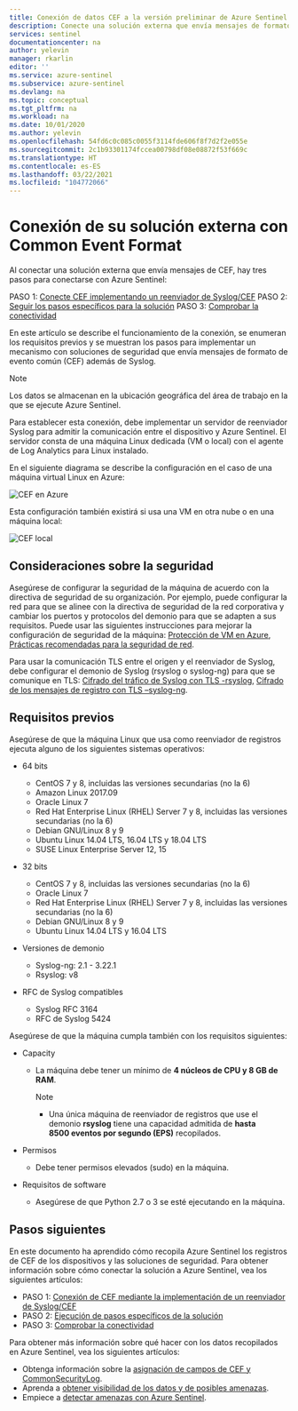 ```yaml
---
title: Conexión de datos CEF a la versión preliminar de Azure Sentinel | Microsoft Docs
description: Conecte una solución externa que envía mensajes de formato de evento común (CEF) a Azure Sentinel mediante una máquina Linux como reenviador de registros.
services: sentinel
documentationcenter: na
author: yelevin
manager: rkarlin
editor: ''
ms.service: azure-sentinel
ms.subservice: azure-sentinel
ms.devlang: na
ms.topic: conceptual
ms.tgt_pltfrm: na
ms.workload: na
ms.date: 10/01/2020
ms.author: yelevin
ms.openlocfilehash: 54fd6c0c085c0055f3114fde606f8f7d2f2e055e
ms.sourcegitcommit: 2c1b93301174fccea00798df08e08872f53f669c
ms.translationtype: HT
ms.contentlocale: es-ES
ms.lasthandoff: 03/22/2021
ms.locfileid: "104772066"
---
```

# <a name="connect-your-external-solution-using-common-event-format"></a>Conexión de su solución externa con Common Event Format

Al conectar una solución externa que envía mensajes de CEF, hay tres pasos para conectarse con Azure Sentinel:

PASO 1: [Conecte CEF implementando un reenviador de Syslog/CEF](connect-cef-agent.md) PASO 2: [Seguir los pasos específicos para la solución](connect-cef-solution-config.md) PASO 3: [Comprobar la conectividad](connect-cef-verify.md)

En este artículo se describe el funcionamiento de la conexión, se enumeran los requisitos previos y se muestran los pasos para implementar un mecanismo con soluciones de seguridad que envía mensajes de formato de evento común (CEF) además de Syslog. 

> [!NOTE] 
> Los datos se almacenan en la ubicación geográfica del área de trabajo en la que se ejecute Azure Sentinel.

Para establecer esta conexión, debe implementar un servidor de reenviador Syslog para admitir la comunicación entre el dispositivo y Azure Sentinel.  El servidor consta de una máquina Linux dedicada (VM o local) con el agente de Log Analytics para Linux instalado. 

En el siguiente diagrama se describe la configuración en el caso de una máquina virtual Linux en Azure:

 ![CEF en Azure](./media/connect-cef/cef-syslog-azure.png)

Esta configuración también existirá si usa una VM en otra nube o en una máquina local: 

 ![CEF local](./media/connect-cef/cef-syslog-onprem.png)

## <a name="security-considerations"></a>Consideraciones sobre la seguridad

Asegúrese de configurar la seguridad de la máquina de acuerdo con la directiva de seguridad de su organización. Por ejemplo, puede configurar la red para que se alinee con la directiva de seguridad de la red corporativa y cambiar los puertos y protocolos del demonio para que se adapten a sus requisitos. Puede usar las siguientes instrucciones para mejorar la configuración de seguridad de la máquina:  [Protección de VM en Azure](../virtual-machines/security-policy.md), [Prácticas recomendadas para la seguridad de red](../security/fundamentals/network-best-practices.md).

Para usar la comunicación TLS entre el origen y el reenviador de Syslog, debe configurar el demonio de Syslog (rsyslog o syslog-ng) para que se comunique en TLS: [Cifrado del tráfico de Syslog con TLS -rsyslog](https://www.rsyslog.com/doc/v8-stable/tutorials/tls_cert_summary.html), [Cifrado de los mensajes de registro con TLS –syslog-ng](https://support.oneidentity.com/technical-documents/syslog-ng-open-source-edition/3.22/administration-guide/60#TOPIC-1209298).
 
## <a name="prerequisites"></a>Requisitos previos

Asegúrese de que la máquina Linux que usa como reenviador de registros ejecuta alguno de los siguientes sistemas operativos:

- 64 bits
  - CentOS 7 y 8, incluidas las versiones secundarias (no la 6)
  - Amazon Linux 2017.09
  - Oracle Linux 7
  - Red Hat Enterprise Linux (RHEL) Server 7 y 8, incluidas las versiones secundarias (no la 6)
  - Debian GNU/Linux 8 y 9
  - Ubuntu Linux 14.04 LTS, 16.04 LTS y 18.04 LTS
  - SUSE Linux Enterprise Server 12, 15

- 32 bits
  - CentOS 7 y 8, incluidas las versiones secundarias (no la 6)
  - Oracle Linux 7
  - Red Hat Enterprise Linux (RHEL) Server 7 y 8, incluidas las versiones secundarias (no la 6)
  - Debian GNU/Linux 8 y 9
  - Ubuntu Linux 14.04 LTS y 16.04 LTS
 
- Versiones de demonio
  - Syslog-ng: 2.1 - 3.22.1
  - Rsyslog: v8
  
- RFC de Syslog compatibles
  - Syslog RFC 3164
  - RFC de Syslog 5424
 
Asegúrese de que la máquina cumpla también con los requisitos siguientes: 

- Capacity
  - La máquina debe tener un mínimo de **4 núcleos de CPU y 8 GB de RAM**.

    > [!NOTE]
    > - Una única máquina de reenviador de registros que use el demonio **rsyslog** tiene una capacidad admitida de **hasta 8500 eventos por segundo (EPS)** recopilados.

- Permisos
  - Debe tener permisos elevados (sudo) en la máquina. 

- Requisitos de software
  - Asegúrese de que Python 2.7 o 3 se esté ejecutando en la máquina.

## <a name="next-steps"></a>Pasos siguientes

En este documento ha aprendido cómo recopila Azure Sentinel los registros de CEF de los dispositivos y las soluciones de seguridad. Para obtener información sobre cómo conectar la solución a Azure Sentinel, vea los siguientes artículos:

- PASO 1: [Conexión de CEF mediante la implementación de un reenviador de Syslog/CEF](connect-cef-agent.md)
- PASO 2: [Ejecución de pasos específicos de la solución](connect-cef-solution-config.md)
- PASO 3: [Comprobar la conectividad](connect-cef-verify.md)

Para obtener más información sobre qué hacer con los datos recopilados en Azure Sentinel, vea los siguientes artículos:

- Obtenga información sobre la [asignación de campos de CEF y CommonSecurityLog](cef-name-mapping.md).
- Aprenda a [obtener visibilidad de los datos y de posibles amenazas](quickstart-get-visibility.md).
- Empiece a [detectar amenazas con Azure Sentinel](./tutorial-detect-threats-built-in.md).